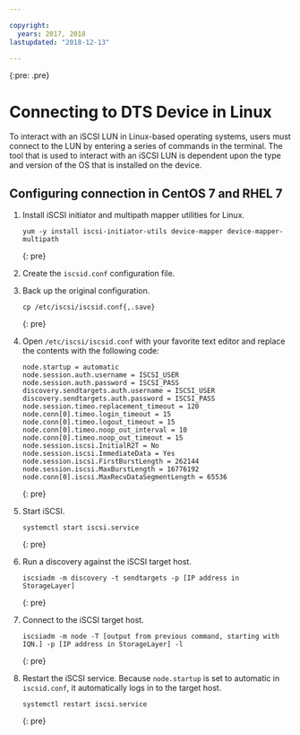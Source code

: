 ```yaml
---

copyright:
  years: 2017, 2018
lastupdated: "2018-12-13"

---
```

{:pre: .pre}

# Connecting to DTS Device in Linux

To interact with an iSCSI LUN in Linux-based operating systems, users must connect to the LUN by entering a series of commands in the terminal. The tool that is used to interact with an iSCSI LUN is dependent upon the type and version of the OS that is installed on the device.

## Configuring connection in CentOS 7 and RHEL 7

1. Install iSCSI initiator and multipath mapper utilities for Linux.
   ```
   yum -y install iscsi-initiator-utils device-mapper device-mapper-multipath
   ```
   {: pre}

2. Create the `iscsid.conf` configuration file.

3. Back up the original configuration.
   ```
   cp /etc/iscsi/iscsid.conf{,.save}
   ```
   {: pre}

4. Open `/etc/iscsi/iscsid.conf` with your favorite text editor and replace the contents with the following code:
   ```
   node.startup = automatic
   node.session.auth.username = ISCSI_USER
   node.session.auth.password = ISCSI_PASS
   discovery.sendtargets.auth.username = ISCSI_USER
   discovery.sendtargets.auth.password = ISCSI_PASS
   node.session.timeo.replacement_timeout = 120
   node.conn[0].timeo.login_timeout = 15
   node.conn[0].timeo.logout_timeout = 15
   node.conn[0].timeo.noop_out_interval = 10
   node.conn[0].timeo.noop_out_timeout = 15
   node.session.iscsi.InitialR2T = No
   node.session.iscsi.ImmediateData = Yes
   node.session.iscsi.FirstBurstLength = 262144
   node.session.iscsi.MaxBurstLength = 16776192
   node.conn[0].iscsi.MaxRecvDataSegmentLength = 65536
   ```
   {: pre}

5. Start iSCSI.<br/>
   ```
   systemctl start iscsi.service
   ```
   {: pre}

6. Run a discovery against the iSCSI target host.<br/>
   ```
   iscsiadm -m discovery -t sendtargets -p [IP address in StorageLayer]
   ```
   {: pre}

7. Connect to the iSCSI target host.<br/>
   ```
   iscsiadm -m node -T [output from previous command, starting with IQN.] -p [IP address in StorageLayer] -l
   ```
   {: pre}

8. Restart the iSCSI  service. Because `node.startup` is set to automatic in `iscsid.conf`, it automatically logs in to the target host.<br/>
   ```
   systemctl restart iscsi.service
   ```
   {: pre}
